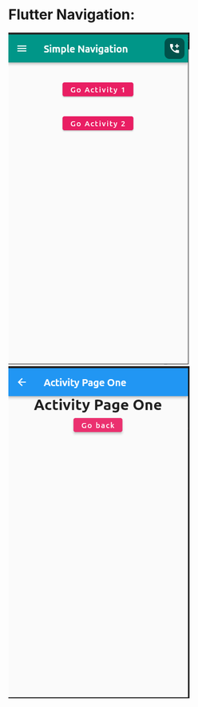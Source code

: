 # Flutter Navigation:
![Simple Navigator output 1](images/simple-navigation-output-1.png)
![Simple Navigator output 2](images/simple-output.png)
